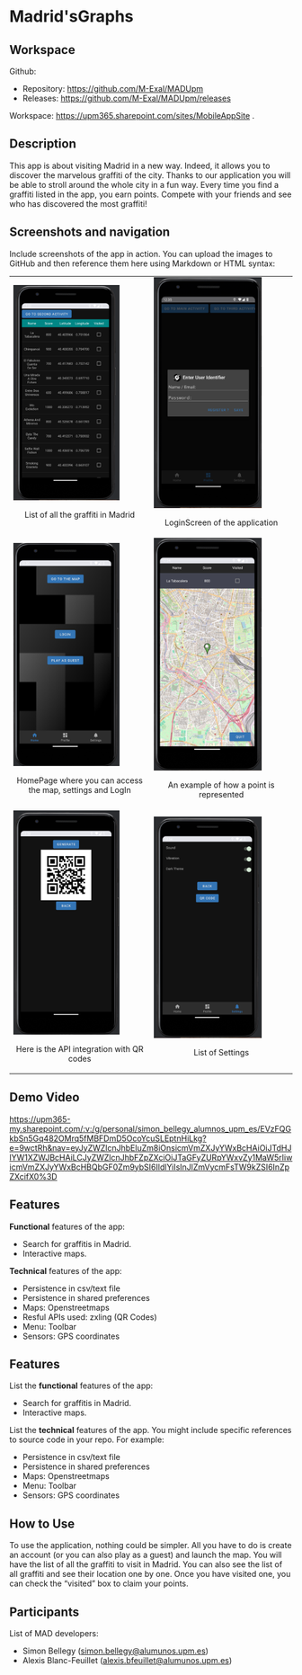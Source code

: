 # Madrid'sGraphs

## Workspace 
Github:  
- Repository: https://github.com/M-Exal/MADUpm  
- Releases: https://github.com/M-Exal/MADUpm/releases  

Workspace: https://upm365.sharepoint.com/sites/MobileAppSite .  
  

## Description
This app is about visiting Madrid in a new way. Indeed, it allows you to discover the marvelous graffiti of the city. Thanks to our application you will be able to stroll around the whole city in a fun way. Every time you find a graffiti listed in the app, you earn points. Compete with your friends and see who has discovered the most graffiti!

## Screenshots and navigation
Include screenshots of the app in action. You can upload the images to GitHub and then reference them here using Markdown or HTML syntax:
<table>
  <tr>
    <td>
      <img src="img/LIstOfPoints.png" width="80%" alt="Describe here image 1"/>
      <p align="center">List of all the graffiti in Madrid</p>
    </td>
    <td>
      <img src="img/LoginScreen.png" width="80%" alt="Describe here image 2"/>
      <p align="center">LoginScreen of the application</p>
    </td>
  </tr>
  <tr>
    <td>
      <img src="img/MainScreen.png" width="80%" alt="Describe here image 3"/>
      <p align="center">HomePage where you can access the map, settings and LogIn</p>
    </td>
    <td>
      <img src="img/PointMap.png" width="80%" alt="Describe here image 4"/>
      <p align="center">An example of how a point is represented</p>
    </td>
  </tr>
  <tr>
    <td>
      <img src="img/QrCode.png" width="80%" alt="Describe here image 5"/>
      <p align="center">Here is the API integration with QR codes</p>
    </td>
    <td>
      <img src="img/SettingsScreen.png" width="80%" alt="Describe here image 5"/>
      <p align="center">List of Settings</p>
    </td>
  </tr>
</table>

## Demo Video
https://upm365-my.sharepoint.com/:v:/g/personal/simon_bellegy_alumnos_upm_es/EVzFQGkbSn5Gq482OMrq5fMBFDmD5OcoYcuSLEptnHiLkg?e=9wctRh&nav=eyJyZWZlcnJhbEluZm8iOnsicmVmZXJyYWxBcHAiOiJTdHJlYW1XZWJBcHAiLCJyZWZlcnJhbFZpZXciOiJTaGFyZURpYWxvZy1MaW5rIiwicmVmZXJyYWxBcHBQbGF0Zm9ybSI6IldlYiIsInJlZmVycmFsTW9kZSI6InZpZXcifX0%3D

## Features
**Functional** features of the app:
- Search for graffitis in Madrid.
- Interactive maps.

**Technical** features of the app:
- Persistence in csv/text file
- Persistence in shared preferences
- Maps: Openstreetmaps
- Resful APIs used: zxling (QR Codes)
- Menu: Toolbar
- Sensors: GPS coordinates

## Features
List the **functional** features of the app:
- Search for graffitis in Madrid.
- Interactive maps.

List the **technical** features of the app. You might include specific references to source code
in your repo. For example:
- Persistence in csv/text file
- Persistence in shared preferences
- Maps: Openstreetmaps
- Menu: Toolbar
- Sensors: GPS coordinates 

## How to Use
To use the application, nothing could be simpler. All you have to do is create an account (or you can also play as a guest) and launch the map. You will have the list of all the graffiti to visit in Madrid. You can also see the list of all graffiti and see their location one by one. Once you have visited one, you can check the “visited” box to claim your points.

## Participants
List of MAD developers:
- Simon Bellegy (simon.bellegy@alumunos.upm.es)
- Alexis Blanc-Feuillet (alexis.bfeuillet@alumunos.upm.es)  

